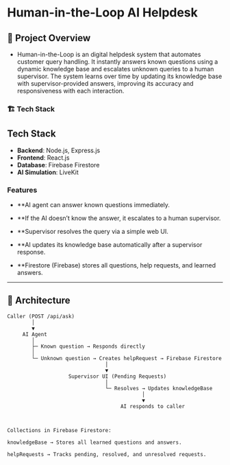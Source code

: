 # Human-in-the-Loop AI Helpdesk

## 🚀 Project Overview

* Human-in-the-Loop is an digital helpdesk system that automates customer query handling. It instantly answers known questions using a dynamic knowledge base and escalates unknown queries to a human supervisor. The system learns over time by updating its knowledge base with supervisor-provided answers, improving its accuracy and responsiveness with each interaction.


### 🏗 Tech Stack

## Tech Stack
- **Backend**: Node.js, Express.js
- **Frontend**: React.js
- **Database**: Firebase Firestore
- **AI Simulation**: LiveKit 

  
### Features

- **AI agent can answer known questions immediately.

- **If the AI doesn’t know the answer, it escalates to a human supervisor.

- **Supervisor resolves the query via a simple web UI.

- **AI updates its knowledge base automatically after a supervisor response.

- **Firestore (Firebase) stores all questions, help requests, and learned answers.

---

## 🧩 Architecture
```
Caller (POST /api/ask)
        │
        ▼
     AI Agent
        │
        ├─ Known question → Responds directly
        │
        └─ Unknown question → Creates helpRequest → Firebase Firestore
                                │
                                ▼
                    Supervisor UI (Pending Requests)
                                │
                                └─ Resolves → Updates knowledgeBase
                                            │
                                            ▼
                                     AI responds to caller

                                     
```
```
Collections in Firebase Firestore:

knowledgeBase → Stores all learned questions and answers.

helpRequests → Tracks pending, resolved, and unresolved requests.
```



